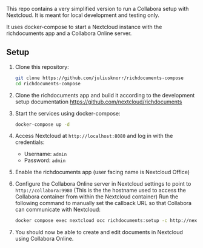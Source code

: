 This repo contains a very simplified version to run a Collabora setup with Nextcloud. It is meant for local development and testing only.

It uses docker-compose to start a Nextcloud instance with the richdocuments app and a Collabora Online server.

## Setup

1. Clone this repository:

   ```bash
   git clone https://github.com/juliusknorr/richdocuments-compose
   cd richdocuments-compose
   ```

2. Clone the richdocuments app and build it according to the development setup documentation https://github.com/nextcloud/richdocuments

3. Start the services using docker-compose:

   ```bash
   docker-compose up -d
   ```

4. Access Nextcloud at `http://localhost:8080` and log in with the credentials:
   - Username: `admin`
   - Password: `admin`

5. Enable the richdocuments app (user facing name is Nextcloud Office)
6. Configure the Collabora Online server in Nextcloud settings to point to `http://collabora:9980` (This is the the hostname used to access the Collabora container from within the Nextcloud container)
Run the following command to manually set the callback URL so that Collabora can communicate with Nextcloud:

   ```bash
   docker compose exec nextcloud occ richdocuments:setup -c http://nextcloud
   ```
7. You should now be able to create and edit documents in Nextcloud using Collabora Online.
